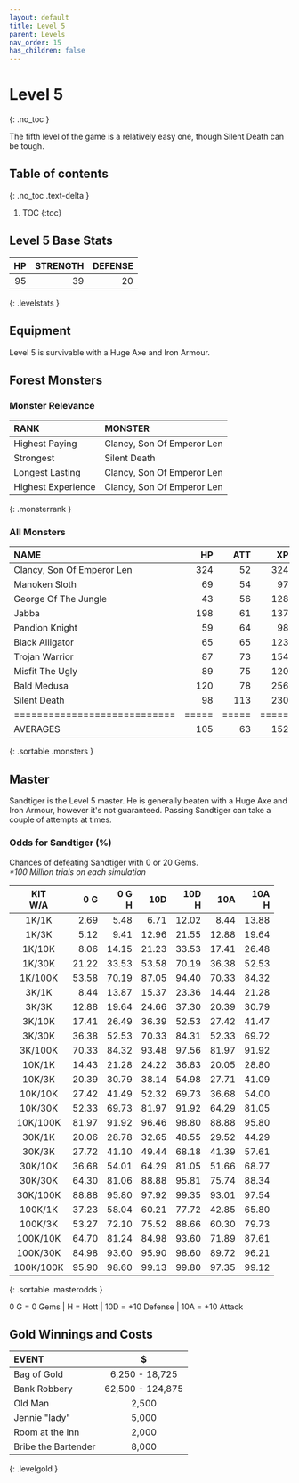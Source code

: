 ```yaml
---
layout: default
title: Level 5
parent: Levels
nav_order: 15
has_children: false
---
```

# Level 5
{: .no_toc }

The fifth level of the game is a relatively easy one, though Silent Death can be tough.

## Table of contents
{: .no_toc .text-delta }

1. TOC
{:toc}

## Level 5 Base Stats

| HP | STRENGTH | DEFENSE |
|---:|---------:|--------:|
| 95 |       39 |      20 |
{: .levelstats }
  
## Equipment

Level 5 is survivable with a Huge Axe and Iron Armour.

## Forest Monsters

### Monster Relevance

| RANK               | MONSTER                    |
|:-------------------|:---------------------------|
| Highest Paying     | Clancy, Son Of Emperor Len |
| Strongest          | Silent Death               |
| Longest Lasting    | Clancy, Son Of Emperor Len |
| Highest Experience | Clancy, Son Of Emperor Len |
{: .monsterrank }
  
### All Monsters

| NAME                       |  HP | ATT |  XP |  GOLD | RARE | WEAPON            | 
|:---------------------------|----:|----:|----:|------:|:-----|:------------------|
| Clancy, Son Of Emperor Len | 324 |  52 | 324 | 4,764 | No   | Spiked Bull Whip  | 
| Manoken Sloth              |  69 |  54 |  97 | 2,452 | Yes  | Dripping Paws     | 
| George Of The Jungle       |  43 |  56 | 128 | 2,230 | No   | Echoing Screams   | 
| Jabba                      | 198 |  61 | 137 | 2,384 | No   | Whiplashing Tail  | 
| Pandion Knight             |  59 |  64 |  98 | 3,100 | No   | Orkos Broadsword  | 
| Black Alligator            |  65 |  65 | 123 | 3,245 | No   | Extra Sharp Teeth | 
| Trojan Warrior             |  87 |  73 | 154 | 3,432 | No   | Twin Swords       | 
| Misfit The Ugly            |  89 |  75 | 120 | 2,563 | No   | Strange Ideas     | 
| Bald Medusa                | 120 |  78 | 256 | 4,000 | No   | Glare Of Stone    | 
| Silent Death               |  98 | 113 | 230 | 4,711 | No   | Pale Smoke        | 
|============================|=====|=====|=====|=======|======|===================|
| AVERAGES                   | 105 |  63 | 152 | 2,989 |      |                   | 
{: .sortable .monsters }
  
## Master

Sandtiger is the Level 5 master. He is generally beaten with a Huge Axe and Iron Armour, however it's not guaranteed. Passing Sandtiger can take a couple of attempts at times.

### Odds for Sandtiger (%)

Chances of defeating Sandtiger with 0 or 20 Gems.<br><span class="oddsinfo">*\*100 Million trials on each simulation*</span>

| KIT<br>W/A | 0 G<br> | 0 G<br>H | 10D<br> | 10D<br>H | 10A<br> | 10A<br>H |
|:----------:|--------:|---------:|--------:|---------:|--------:|---------:|
| 1K/1K      |    2.69 |     5.48 |    6.71 |    12.02 |    8.44 |    13.88 |
| 1K/3K      |    5.12 |     9.41 |   12.96 |    21.55 |   12.88 |    19.64 |
| 1K/10K     |    8.06 |    14.15 |   21.23 |    33.53 |   17.41 |    26.48 |
| 1K/30K     |   21.22 |    33.53 |   53.58 |    70.19 |   36.38 |    52.53 |
| 1K/100K    |   53.58 |    70.19 |   87.05 |    94.40 |   70.33 |    84.32 |
| 3K/1K      |    8.44 |    13.87 |   15.37 |    23.36 |   14.44 |    21.28 |
| 3K/3K      |   12.88 |    19.64 |   24.66 |    37.30 |   20.39 |    30.79 |
| 3K/10K     |   17.41 |    26.49 |   36.39 |    52.53 |   27.42 |    41.47 |
| 3K/30K     |   36.38 |    52.53 |   70.33 |    84.31 |   52.33 |    69.72 |
| 3K/100K    |   70.33 |    84.32 |   93.48 |    97.56 |   81.97 |    91.92 |
| 10K/1K     |   14.43 |    21.28 |   24.22 |    36.83 |   20.05 |    28.80 |
| 10K/3K     |   20.39 |    30.79 |   38.14 |    54.98 |   27.71 |    41.09 |
| 10K/10K    |   27.42 |    41.49 |   52.32 |    69.73 |   36.68 |    54.00 |
| 10K/30K    |   52.33 |    69.73 |   81.97 |    91.92 |   64.29 |    81.05 |
| 10K/100K   |   81.97 |    91.92 |   96.46 |    98.80 |   88.88 |    95.80 |
| 30K/1K     |   20.06 |    28.78 |   32.65 |    48.55 |   29.52 |    44.29 |
| 30K/3K     |   27.72 |    41.10 |   49.44 |    68.18 |   41.39 |    57.61 |
| 30K/10K    |   36.68 |    54.01 |   64.29 |    81.05 |   51.66 |    68.77 |
| 30K/30K    |   64.30 |    81.06 |   88.88 |    95.81 |   75.74 |    88.34 |
| 30K/100K   |   88.88 |    95.80 |   97.92 |    99.35 |   93.01 |    97.54 |
| 100K/1K    |   37.23 |    58.04 |   60.21 |    77.72 |   42.85 |    65.80 |
| 100K/3K    |   53.27 |    72.10 |   75.52 |    88.66 |   60.30 |    79.73 |
| 100K/10K   |   64.70 |    81.24 |   84.98 |    93.60 |   71.89 |    87.61 |
| 100K/30K   |   84.98 |    93.60 |   95.90 |    98.60 |   89.72 |    96.21 |
| 100K/100K  |   95.90 |    98.60 |   99.13 |    99.80 |   97.35 |    99.12 |
{: .sortable .masterodds }
  
<span class="masteroddsfooter">0 G = 0 Gems | H = Hott | 10D = +10 Defense | 10A = +10 Attack</span>

## Gold Winnings and Costs

| EVENT               | $                |
|:--------------------|:----------------:|
| Bag of Gold         | 6,250 - 18,725   |
| Bank Robbery        | 62,500 - 124,875 |
| Old Man             | 2,500            |
| Jennie "lady"       | 5,000            |
| Room at the Inn     | 2,000            |
| Bribe the Bartender | 8,000            |
{: .levelgold }
  


